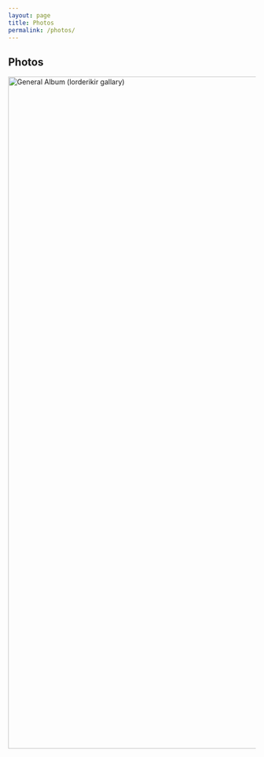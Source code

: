 ```yaml
---
layout: page
title: Photos
permalink: /photos/
---
```


## Photos

<a data-flickr-embed="true" data-header="true" data-footer="true"  href="https://www.flickr.com/photos/166505575@N05/albums/72157695046242750" title="General Album (lorderikir gallary)"><img src="https://farm2.staticflickr.com/1860/44368889762_145d18fba1_k.jpg" width="2048" height="1365" alt="General Album (lorderikir gallary)"></a><script async src="//embedr.flickr.com/assets/client-code.js" charset="utf-8"></script>